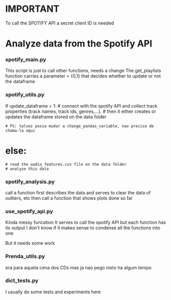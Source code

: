 # IMPORTANT
To call the SPOTIFY API a secret client ID is needed 

# Analyze data from the Spotify API

### spotify_main.py 
This script is just to call other functions, needs a change
The get_playlists function carries a parameter = {0,1} that decides whether to update or not the dataframe 

### spotify_utils.py 

 If update_dataframe = 1:
    # connect with the spotify API and collect track properties (track names, track ids, genres,...). 
    # then it either creates or updates the dataframe stored on the data folder


    # PS: talvez possa mudar a change_pandas_variable, nao preciso de chama-la aqui

# else:
    # read the audio_features.csv file on the data folder 
    # analyze this data 

### spotify_analysis.py 
call a function first describes the data and serves to clear the data of outliers, etc
then call a function that shows plots done so far


### use_spotify_api.py 
Kinda messy funcation
It serves to call the spotify API but each function has its output
I don't know if it makes sense to condense all the functions into one

But it needs some work

### Prenda_utils.py

era para aquela cena dos CDs mas ja nao pego nisto ha algum tempo

### dict_tests.py

I usually do some tests and experiments here




